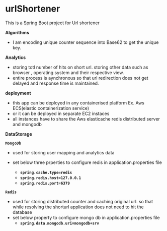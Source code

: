 
# urlShortener
This is a Spring Boot project for Url shortener

**Algorithms**
 - I am encoding unique counter sequence into Base62 to get the unique
   key.
   
 **Analytics**
 - storing totl number of hits on short url. storing other data such as browser , operating system and their respective view.
 - entire process is aynchronous so that url redirection does not get delayed and response time is maintained. 
 
 **deployment**
 - this app can be deployed in any containerised platform Ex. Aws ECS(elastic containerization service)
 - or it can be deployed in separate EC2 instaces
 - all instances have to share the Aws elasticache redis distributed server and mongodb

**DataStorage**

**`MongoDb`**
 - used for storing user mapping and analytics data
 - set below three prperties to configure redis in application.properties file 
 
   -  **`spring.cache.type=redis`**
   -  **`spring.redis.host=127.0.0.1`**
   - **`spring.redis.port=6379`**

**`Redis`**
 - used for storing distributed counter and caching original url. so that while resolving the shorturl application does not need to hit the database
 - set below property to configure mongo db in application.properties file
	 -  **`spring.data.mongodb.uri=mongodb+srv`**
